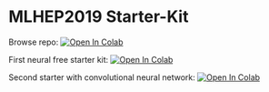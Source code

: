 # MLHEP2019 Starter-Kit


Browse repo: [![Open In Colab](https://colab.research.google.com/assets/colab-badge.svg)](https://colab.research.google.com/github/philippgadow/mlhep2019\_1\_phase/blob/master)

First neural free starter kit: [![Open In Colab](https://colab.research.google.com/assets/colab-badge.svg)](https://colab.research.google.com/github/philippgadow/mlhep2019\_1\_phase/blob/master/analysis/lhcb\_calo\_regression\_neural\_free.ipynb)

Second starter with convolutional neural network: [![Open In Colab](https://colab.research.google.com/assets/colab-badge.svg)](https://colab.research.google.com/github/philippgadow/mlhep2019\_1\_phase/blob/master/analysis/lhcb\_calo\_regression.ipynb)
